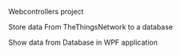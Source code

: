 Webcontrollers project

Store data From TheThingsNetwork to a database

Show data from Database in WPF application
